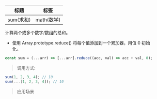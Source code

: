 | 标题      | 标签       |
| --------- | ---------- |
| sum(求和) | math(数学) |

计算两个或多个数字/数组的总和。

- 使用 Array.prototype.reduce() 将每个值添加到一个累加器，用值 0 初始化。

```js
const sum = (...arr) => [...arr].reduce((acc, val) => acc + val, 0);
```

> 调用方式:

```js
sum(1, 2, 3, 4); // 10
sum(...[1, 2, 3, 4]); // 10
```

> 应用场景
